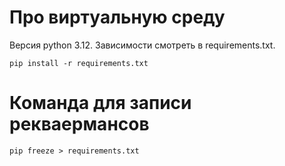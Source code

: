 # Про виртуальную среду
Версия python 3.12.
Зависимости смотреть в requirements.txt.
```
pip install -r requirements.txt
```

# Команда для записи рекваермансов
```
pip freeze > requirements.txt
```